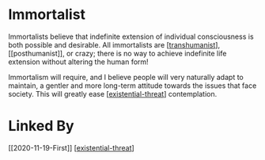 # Immortalist

Immortalists believe that indefinite extension of individual consciousness is both possible and desirable.  All immortalists are [[transhumanist]], [[posthumanist]], or crazy; there is no way to achieve indefinite life extension without altering the human form!

Immortalism will require, and I believe people will very naturally adapt to maintain, a gentler and more long-term attitude towards the issues that face society.  This will greatly ease [[existential-threat]] contemplation.

# Linked By
[[2020-11-19-First]]
[[existential-threat]]


[//begin]: # "Autogenerated link references for markdown compatibility"
[transhumanist]: transhumanist "Transhumanist"
[existential-threat]: existential-threat "Existential Threat"
[//end]: # "Autogenerated link references"